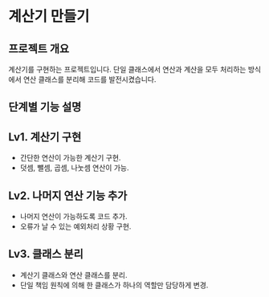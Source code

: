 # 계산기 만들기

## 프로젝트 개요

계산기를 구현하는 프로젝트입니다. 단일 클래스에서 연산과 계산을 모두 처리하는 방식에서 연산 클래스를 분리해 코드를 발전시켰습니다.

단계별 기능 설명
---
## Lv1. 계산기 구현

- 간단한 연산이 가능한 계산기 구현.
- 덧셈, 뺄셈, 곱셈, 나눗셈 연산이 가능.


## Lv2. 나머지 연산 기능 추가

- 나머지 연산이 가능하도록 코드 추가.
- 오류가 날 수 있는 예외처리 상황 구현.

## Lv3. 클래스 분리

- 계산기 클래스와 연산 클래스를 분리.
- 단일 책임 원칙에 의해 한 클래스가 하나의 역할만 담당하게 변경.





